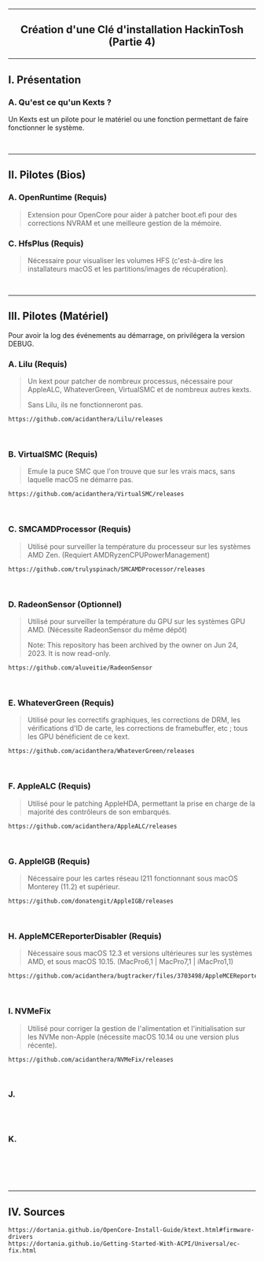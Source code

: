 --------------------------------------------------------------------------------------------------------------------------
## <p align='center'> Création d'une Clé d'installation HackinTosh (Partie 4) </p>

--------------------------------------------------------------------------------------------------------------------------
## I. Présentation
### A. Qu'est ce qu'un Kexts ?
Un Kexts est un pilote pour le matériel ou une fonction permettant de faire fonctionner le système.


<br />

--------------------------------------------------------------------------------------------------------------------------
## II. Pilotes (Bios)
### A. OpenRuntime (Requis)
> Extension pour OpenCore pour aider à patcher boot.efi pour des corrections NVRAM et une meilleure gestion de la mémoire.

### C. HfsPlus (Requis)
> Nécessaire pour visualiser les volumes HFS (c'est-à-dire les installateurs macOS et les partitions/images de récupération).

<br />

--------------------------------------------------------------------------------------------------------------------------
## III. Pilotes (Matériel)
Pour avoir la log des événements au démarrage, on privilégera la version DEBUG.

### A. Lilu (Requis)
> Un kext pour patcher de nombreux processus, nécessaire pour AppleALC, WhateverGreen, VirtualSMC et de nombreux autres kexts.
>
> Sans Lilu, ils ne fonctionneront pas.
```
https://github.com/acidanthera/Lilu/releases
```

<br />

### B. VirtualSMC (Requis)
> Emule la puce SMC que l'on trouve que sur les vrais macs, sans laquelle macOS ne démarre pas.
```
https://github.com/acidanthera/VirtualSMC/releases
```

<br />

### C. SMCAMDProcessor (Requis)
> Utilisé pour surveiller la température du processeur sur les systèmes AMD Zen. (Requiert AMDRyzenCPUPowerManagement)
>
```
https://github.com/trulyspinach/SMCAMDProcessor/releases
```

<br />

### D. RadeonSensor (Optionnel)
> Utilisé pour surveiller la température du GPU sur les systèmes GPU AMD. (Nécessite RadeonSensor du même dépôt)
>
> Note: This repository has been archived by the owner on Jun 24, 2023. It is now read-only.
```
https://github.com/aluveitie/RadeonSensor
```

<br />

### E. WhateverGreen (Requis)
> Utilisé pour les correctifs graphiques, les corrections de DRM, les vérifications d'ID de carte, les corrections de framebuffer, etc ; tous les GPU bénéficient de ce kext.
```
https://github.com/acidanthera/WhateverGreen/releases
```

<br />

### F. AppleALC (Requis)
>  Utilisé pour le patching AppleHDA, permettant la prise en charge de la majorité des contrôleurs de son embarqués.

```
https://github.com/acidanthera/AppleALC/releases
```

<br />

### G. AppleIGB (Requis)
> Nécessaire pour les cartes réseau I211 fonctionnant sous macOS Monterey (11.2) et supérieur.
```
https://github.com/donatengit/AppleIGB/releases
```

<br />

### H. AppleMCEReporterDisabler (Requis)
> Nécessaire sous macOS 12.3 et versions ultérieures sur les systèmes AMD, et sous macOS 10.15. (MacPro6,1 | MacPro7,1 | iMacPro1,1)
```
https://github.com/acidanthera/bugtracker/files/3703498/AppleMCEReporterDisabler.kext.zip
```

<br />

### I. NVMeFix
> Utilisé pour corriger la gestion de l'alimentation et l'initialisation sur les NVMe non-Apple (nécessite macOS 10.14 ou une version plus récente).
```
https://github.com/acidanthera/NVMeFix/releases
```

<br />

### J.
>
```
```

<br />

### K.
>
```
```













<br />
<br />
<br />

--------------------------------------------------------------------------------------------------------------------------
## IV. Sources
```
https://dortania.github.io/OpenCore-Install-Guide/ktext.html#firmware-drivers
https://dortania.github.io/Getting-Started-With-ACPI/Universal/ec-fix.html
```
